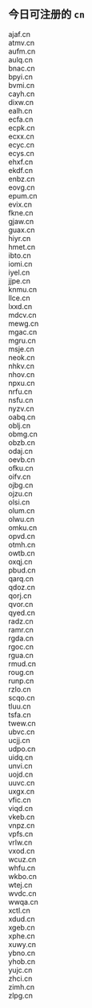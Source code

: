 
## 今日可注册的 `cn`
>
ajaf.cn   
atmv.cn   
aufm.cn   
aulq.cn   
bnac.cn   
bpyi.cn   
bvmi.cn   
cayh.cn   
dixw.cn   
ealh.cn   
ecfa.cn   
ecpk.cn   
ecxx.cn   
ecyc.cn   
ecys.cn   
ehxf.cn   
ekdf.cn   
enbz.cn   
eovg.cn   
epum.cn   
evix.cn   
fkne.cn   
gjaw.cn   
guax.cn   
hiyr.cn   
hmet.cn   
ibto.cn   
iomi.cn   
iyel.cn   
jjpe.cn   
knmu.cn   
llce.cn   
lxxd.cn   
mdcv.cn   
mewg.cn   
mgac.cn   
mgru.cn   
msje.cn   
neok.cn   
nhkv.cn   
nhov.cn   
npxu.cn   
nrfu.cn   
nsfu.cn   
nyzv.cn   
oabq.cn   
oblj.cn   
obmg.cn   
obzb.cn   
odaj.cn   
oevb.cn   
ofku.cn   
oifv.cn   
ojbg.cn   
ojzu.cn   
olsi.cn   
olum.cn   
olwu.cn   
omku.cn   
opvd.cn   
otmh.cn   
owtb.cn   
oxqj.cn   
pbud.cn   
qarq.cn   
qdoz.cn   
qorj.cn   
qvor.cn   
qyed.cn   
radz.cn   
ramr.cn   
rgda.cn   
rgoc.cn   
rgua.cn   
rmud.cn   
roug.cn   
runp.cn   
rzlo.cn   
scqo.cn   
tluu.cn   
tsfa.cn   
twew.cn   
ubvc.cn   
ucjj.cn   
udpo.cn   
uidq.cn   
unvi.cn   
uojd.cn   
uuvc.cn   
uxgx.cn   
vfic.cn   
viqd.cn   
vkeb.cn   
vnpz.cn   
vpfs.cn   
vrlw.cn   
vxod.cn   
wcuz.cn   
whfu.cn   
wkbo.cn   
wtej.cn   
wvdc.cn   
wwqa.cn   
xctl.cn   
xdud.cn   
xgeb.cn   
xphe.cn   
xuwy.cn   
ybno.cn   
yhob.cn   
yujc.cn   
zhci.cn   
zimh.cn   
zlpg.cn   

